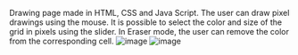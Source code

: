 Drawing page made in HTML, CSS and Java Script. The user can draw pixel drawings using the mouse. It is possible to select the color and size of the grid in pixels using the slider. In Eraser mode, the user can remove the color from the corresponding cell.
![image](https://user-images.githubusercontent.com/57141098/215609175-4fb3dd36-e532-4a9b-8686-704bd21febb8.png)
![image](https://user-images.githubusercontent.com/57141098/215610823-d7c98384-74fb-4412-a8f3-1c706deafc93.png)
